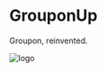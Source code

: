 # GrouponUp
Groupon, reinvented.



![logo](https://avatars3.githubusercontent.com/u/15825374?v=3&s=200)
